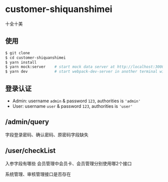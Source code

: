 # customer-shiquanshimei
十全十美

## 使用
```bash
$ git clone
$ cd customer-shiquanshimei
$ yarn install
$ yarn mock:server    # start mock data server at http://localhost:3000, npm run mock:server also works
$ yarn dev            # start webpack-dev-server in another terminal window at http://localhost:8080, npm run dev also works
```

## 登录认证
* Admin: username `admin` & password `123`, authorities is `'admin'`
* User: username `user` & password `123`, authorities is `'user'`

## /admin/query
字段登录密码、确认密码、原密码字段缺失

## /user/checkList
入参字段有哪些
会员管理中会员卡、会员管理分别使用哪2个接口


系统管理、审核管理接口是否存在

